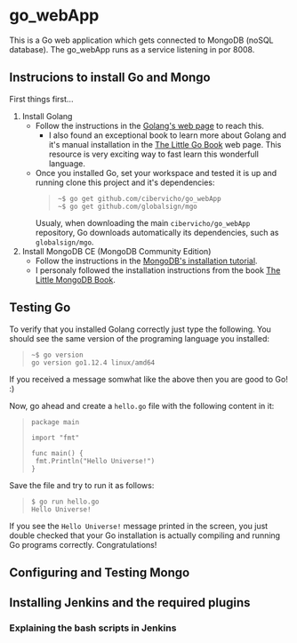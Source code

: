 # go_webApp
This is a Go web application which gets connected to MongoDB (noSQL database).
The go_webApp runs as a service listening in por 8008.

## Instrucions to install Go and Mongo
First things first... 
1. Install Golang
   - Follow the instructions in the [Golang's web page](https://golang.org/doc/install) to reach this.
     - I also found an exceptional book to learn more about Golang and it's manual installation in the [The Little Go Book](https://www.openmymind.net/The-Little-Go-Book/) web page. This resource is very exciting way to fast learn this wonderfull language.
   - Once you installed Go, set your workspace and tested it is up and running clone this project and it's dependencies:
      >```
      >~$ go get github.com/cibervicho/go_webApp
      >~$ go get github.com/globalsign/mgo
      >```
     Usualy, when downloading the main `cibervicho/go_webApp` repository, Go downloads automatically its dependencies, such as `globalsign/mgo`.
2. Install MongoDB CE (MongoDB Community Edition)
   - Follow the instructions in the [MongoDB's installation tutorial](https://docs.mongodb.com/manual/installation/#tutorial-installation).
   - I personaly followed the installation instructions from the book [The Little MongoDB Book](https://www.openmymind.net/2011/3/28/The-Little-MongoDB-Book/).

## Testing Go
To verify that you installed Golang correctly just type the following. You should see the same version of the programing language you installed:
   >```
   >~$ go version
   >go version go1.12.4 linux/amd64
   >```
If you received a message somwhat like the above then you are good to Go! :)

Now, go ahead and create a `hello.go` file with the following content in it:
>```
>package main
>
>import "fmt"
>
>func main() {
>  fmt.Println("Hello Universe!")
>}
>```
Save the file and try to run it as follows:
>```
>$ go run hello.go 
>Hello Universe!
>```
If you see the `Hello Universe!` message printed in the screen, you just double checked that your Go installation is actually compiling and running Go programs correctly. Congratulations!
   
## Configuring and Testing Mongo

## Installing Jenkins and the required plugins
### Explaining the bash scripts in Jenkins
